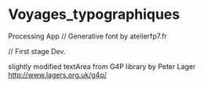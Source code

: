 Voyages_typographiques
======================

Processing App // Generative font by atelierfp7.fr

// First stage Dev.

slightly modified textArea  from G4P library by Peter Lager
http://www.lagers.org.uk/g4p/
